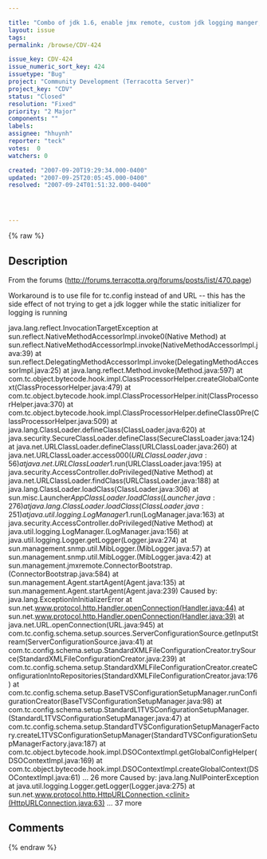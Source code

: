```yaml
---

title: "Combo of jdk 1.6, enable jmx remote, custom jdk logging manger, and using URL for tc.config leads to NPE"
layout: issue
tags: 
permalink: /browse/CDV-424

issue_key: CDV-424
issue_numeric_sort_key: 424
issuetype: "Bug"
project: "Community Development (Terracotta Server)"
project_key: "CDV"
status: "Closed"
resolution: "Fixed"
priority: "2 Major"
components: ""
labels: 
assignee: "hhuynh"
reporter: "teck"
votes:  0
watchers: 0

created: "2007-09-20T19:29:34.000-0400"
updated: "2007-09-25T20:05:45.000-0400"
resolved: "2007-09-24T01:51:32.000-0400"




---
```


{% raw %}

## Description

<div markdown="1" class="description">

From the forums (http://forums.terracotta.org/forums/posts/list/470.page)

Workaround is to use file for tc.config instead of and URL -- this has the side effect of not trying to get a jdk logger while the static initializer for logging is running


java.lang.reflect.InvocationTargetException
at sun.reflect.NativeMethodAccessorImpl.invoke0(Native Method)
at sun.reflect.NativeMethodAccessorImpl.invoke(NativeMethodAccessorImpl.java:39)
at sun.reflect.DelegatingMethodAccessorImpl.invoke(DelegatingMethodAccessorImpl.java:25)
at java.lang.reflect.Method.invoke(Method.java:597)
at com.tc.object.bytecode.hook.impl.ClassProcessorHelper.createGlobalContext(ClassProcessorHelper.java:479)
at com.tc.object.bytecode.hook.impl.ClassProcessorHelper.init(ClassProcessorHelper.java:370)
at com.tc.object.bytecode.hook.impl.ClassProcessorHelper.defineClass0Pre(ClassProcessorHelper.java:509)
at java.lang.ClassLoader.defineClass(ClassLoader.java:620)
at java.security.SecureClassLoader.defineClass(SecureClassLoader.java:124)
at java.net.URLClassLoader.defineClass(URLClassLoader.java:260)
at java.net.URLClassLoader.access$000(URLClassLoader.java:56)
at java.net.URLClassLoader$1.run(URLClassLoader.java:195)
at java.security.AccessController.doPrivileged(Native Method)
at java.net.URLClassLoader.findClass(URLClassLoader.java:188)
at java.lang.ClassLoader.loadClass(ClassLoader.java:306)
at sun.misc.Launcher$AppClassLoader.loadClass(Launcher.java:276)
at java.lang.ClassLoader.loadClass(ClassLoader.java:251)
at java.util.logging.LogManager$1.run(LogManager.java:163)
at java.security.AccessController.doPrivileged(Native Method)
at java.util.logging.LogManager.<clinit>(LogManager.java:156)
at java.util.logging.Logger.getLogger(Logger.java:274)
at sun.management.snmp.util.MibLogger.<init>(MibLogger.java:57)
at sun.management.snmp.util.MibLogger.<init>(MibLogger.java:42)
at sun.management.jmxremote.ConnectorBootstrap.<clinit>(ConnectorBootstrap.java:584)
at sun.management.Agent.startAgent(Agent.java:135)
at sun.management.Agent.startAgent(Agent.java:239)
Caused by: java.lang.ExceptionInInitializerError
at sun.net.www.protocol.http.Handler.openConnection(Handler.java:44)
at sun.net.www.protocol.http.Handler.openConnection(Handler.java:39)
at java.net.URL.openConnection(URL.java:945)
at com.tc.config.schema.setup.sources.ServerConfigurationSource.getInputStream(ServerConfigurationSource.java:41)
at com.tc.config.schema.setup.StandardXMLFileConfigurationCreator.trySource(StandardXMLFileConfigurationCreator.java:239)
at com.tc.config.schema.setup.StandardXMLFileConfigurationCreator.createConfigurationIntoRepositories(StandardXMLFileConfigurationCreator.java:176)
at com.tc.config.schema.setup.BaseTVSConfigurationSetupManager.runConfigurationCreator(BaseTVSConfigurationSetupManager.java:98)
at com.tc.config.schema.setup.StandardL1TVSConfigurationSetupManager.<init>(StandardL1TVSConfigurationSetupManager.java:47)
at com.tc.config.schema.setup.StandardTVSConfigurationSetupManagerFactory.createL1TVSConfigurationSetupManager(StandardTVSConfigurationSetupManagerFactory.java:187)
at com.tc.object.bytecode.hook.impl.DSOContextImpl.getGlobalConfigHelper(DSOContextImpl.java:169)
at com.tc.object.bytecode.hook.impl.DSOContextImpl.createGlobalContext(DSOContextImpl.java:61)
... 26 more
Caused by: java.lang.NullPointerException
at java.util.logging.Logger.getLogger(Logger.java:275)
at sun.net.www.protocol.http.HttpURLConnection.<clinit>(HttpURLConnection.java:63)
... 37 more 

</div>

## Comments



{% endraw %}
